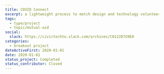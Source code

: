 ```yaml
---
title: COVID Connect
excerpt: a lightweight process to match design and technology volunteers to existing COVID-19 initiatives and mutual aid projects that need digital support
tags:
  - type/project
  - topic/mutual-aid
social:
  slack: https://civictechto.slack.com/archives/C0122D7G9E0
categories:
  - breakout project
dateActiveFirst: 2020-01-01
date: 2020-01-01
status_project: Completed
status_contributor: Closed
---
```

